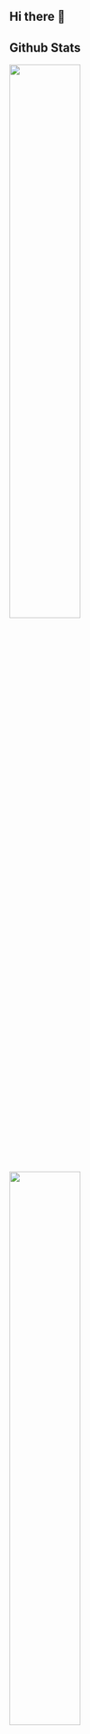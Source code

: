 ## Hi there 👋

## Github Stats

<p>
  <img src="https://github-readme-stats.vercel.app/api?username=ctwc55&theme=algolia" width="50%">&nbsp 
  <img src="https://github-readme-stats.vercel.app/api/top-langs/?username=ctwc55&layout=compact" width="50%">
</p>

</br>

## Solved.ac Stats

[![Solved.ac프로필](http://mazassumnida.wtf/api/v2/generate_badge?boj=ctwc55)](https://solved.ac/ctwc55)

<!--
**ctwc55/ctwc55** is a ✨ _special_ ✨ repository because its `README.md` (this file) appears on your GitHub profile.

Here are some ideas to get you started:

- 🔭 I’m currently working on ...
- 🌱 I’m currently learning ...
- 👯 I’m looking to collaborate on ...
- 🤔 I’m looking for help with ...
- 💬 Ask me about ...
- 📫 How to reach me: ...
- 😄 Pronouns: ...
- ⚡ Fun fact: ...
-->
